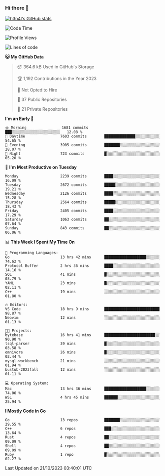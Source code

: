 ### Hi there 👋

[![h3n4l's GitHub stats](https://github-readme-stats.vercel.app/api?username=h3n4l&count_private=true&show_icons=true&theme=radical)](https://github.com/h3n4l/github-readme-stats)

<!--START_SECTION:waka-->
![Code Time](http://img.shields.io/badge/Code%20Time-1%2C634%20hrs%203%20mins-blue)

![Profile Views](http://img.shields.io/badge/Profile%20Views-0-blue)

![Lines of code](https://img.shields.io/badge/From%20Hello%20World%20I%27ve%20Written-3.9%20million%20lines%20of%20code-blue)

**🐱 My GitHub Data** 

> 📦 364.6 kB Used in GitHub's Storage 
 > 
> 🏆 1,192 Contributions in the Year 2023
 > 
> 🚫 Not Opted to Hire
 > 
> 📜 37 Public Repositories 
 > 
> 🔑 21 Private Repositories 
 > 
**I'm an Early 🐤** 

```text
🌞 Morning                1681 commits        ███░░░░░░░░░░░░░░░░░░░░░░   12.08 % 
🌆 Daytime                7603 commits        ██████████████░░░░░░░░░░░   54.65 % 
🌃 Evening                3905 commits        ███████░░░░░░░░░░░░░░░░░░   28.07 % 
🌙 Night                  723 commits         █░░░░░░░░░░░░░░░░░░░░░░░░   05.20 % 
```
📅 **I'm Most Productive on Tuesday** 

```text
Monday                   2239 commits        ████░░░░░░░░░░░░░░░░░░░░░   16.09 % 
Tuesday                  2672 commits        █████░░░░░░░░░░░░░░░░░░░░   19.21 % 
Wednesday                2126 commits        ████░░░░░░░░░░░░░░░░░░░░░   15.28 % 
Thursday                 2564 commits        █████░░░░░░░░░░░░░░░░░░░░   18.43 % 
Friday                   2405 commits        ████░░░░░░░░░░░░░░░░░░░░░   17.29 % 
Saturday                 1063 commits        ██░░░░░░░░░░░░░░░░░░░░░░░   07.64 % 
Sunday                   843 commits         ██░░░░░░░░░░░░░░░░░░░░░░░   06.06 % 
```


📊 **This Week I Spent My Time On** 

```text
💬 Programming Languages: 
Go                       13 hrs 42 mins      ███████████████████░░░░░░   74.62 % 
Protocol Buffer          2 hrs 36 mins       ████░░░░░░░░░░░░░░░░░░░░░   14.16 % 
SQL                      41 mins             █░░░░░░░░░░░░░░░░░░░░░░░░   03.79 % 
YAML                     23 mins             █░░░░░░░░░░░░░░░░░░░░░░░░   02.11 % 
C++                      19 mins             ░░░░░░░░░░░░░░░░░░░░░░░░░   01.80 % 

🔥 Editors: 
VS Code                  18 hrs 9 mins       █████████████████████████   98.87 % 
Neovim                   12 mins             ░░░░░░░░░░░░░░░░░░░░░░░░░   01.13 % 

🐱‍💻 Projects: 
bytebase                 16 hrs 41 mins      ███████████████████████░░   90.90 % 
tsql-parser              39 mins             █░░░░░░░░░░░░░░░░░░░░░░░░   03.58 % 
omnivore                 26 mins             █░░░░░░░░░░░░░░░░░░░░░░░░   02.44 % 
mysql-workbench          21 mins             ░░░░░░░░░░░░░░░░░░░░░░░░░   01.94 % 
bustub-2023fall          12 mins             ░░░░░░░░░░░░░░░░░░░░░░░░░   01.11 % 

💻 Operating System: 
Mac                      13 hrs 36 mins      ███████████████████░░░░░░   74.06 % 
WSL                      4 hrs 45 mins       ██████░░░░░░░░░░░░░░░░░░░   25.94 % 
```

**I Mostly Code in Go** 

```text
Go                       13 repos            ███████░░░░░░░░░░░░░░░░░░   29.55 % 
C++                      6 repos             ███░░░░░░░░░░░░░░░░░░░░░░   13.64 % 
Rust                     4 repos             ██░░░░░░░░░░░░░░░░░░░░░░░   09.09 % 
Shell                    4 repos             ██░░░░░░░░░░░░░░░░░░░░░░░   09.09 % 
Ruby                     1 repo              █░░░░░░░░░░░░░░░░░░░░░░░░   02.27 % 
```




 Last Updated on 21/10/2023 03:40:01 UTC
<!--END_SECTION:waka-->

